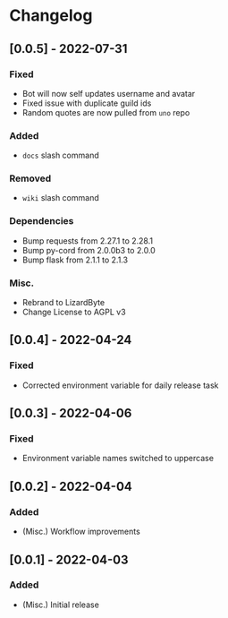 # Changelog

## [0.0.5] - 2022-07-31
### Fixed
- Bot will now self updates username and avatar
- Fixed issue with duplicate guild ids
- Random quotes are now pulled from `uno` repo
### Added
- `docs` slash command
### Removed
- `wiki` slash command
### Dependencies
- Bump requests from 2.27.1 to 2.28.1
- Bump py-cord from 2.0.0b3 to 2.0.0
- Bump flask from 2.1.1 to 2.1.3
### Misc.
- Rebrand to LizardByte
- Change License to AGPL v3

## [0.0.4] - 2022-04-24
### Fixed
- Corrected environment variable for daily release task

## [0.0.3] - 2022-04-06
### Fixed
- Environment variable names switched to uppercase

## [0.0.2] - 2022-04-04
### Added
- (Misc.) Workflow improvements

## [0.0.1] - 2022-04-03
### Added
- (Misc.) Initial release
